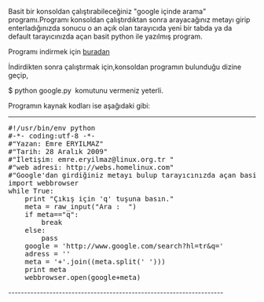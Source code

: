 <html><body><p>Basit bir konsoldan çalıştırabileceğiniz "google içinde arama" programı.Programı konsoldan çalıştırdıktan sonra arayacağınız metayı girip enterladığınızda sonucu o an açık olan tarayıcıda yeni bir tabda ya da default tarayıcınızda açan basit python ile yazılmış program.

Programı indirmek için <a href="http://linux.piesso.com/programs/google.py">buradan</a>

İndirdikten sonra çalıştırmak için,konsoldan programın bulunduğu dizine geçip,

$ python google.py  komutunu vermeniz yeterli.

Programın kaynak kodları ise aşağıdaki gibi:

----------------------------------------------------------------------------------
</p><pre lang="python">
#!/usr/bin/env python
#-*- coding:utf-8 -*-
#"Yazan: Emre ERYILMAZ"
#"Tarih: 28 Aralık 2009"
#"İletişim: emre.eryilmaz@linux.org.tr "
#"web adresi: http://webs.homelinux.com"
#"Google'dan girdiğiniz metayı bulup tarayıcınızda açan basit bir konsol programı"
import webbrowser
while True:
    print "Çıkış için 'q' tuşuna basın."
    meta = raw_input("Ara :  ")
    if meta=="q":
        break
    else:
        pass
    google = 'http://www.google.com/search?hl=tr&amp;q='
    adress = ''
    meta = '+'.join((meta.split(' ')))
    print meta
    webbrowser.open(google+meta)
</pre>
--------------------------------------------------------------------</body></html>